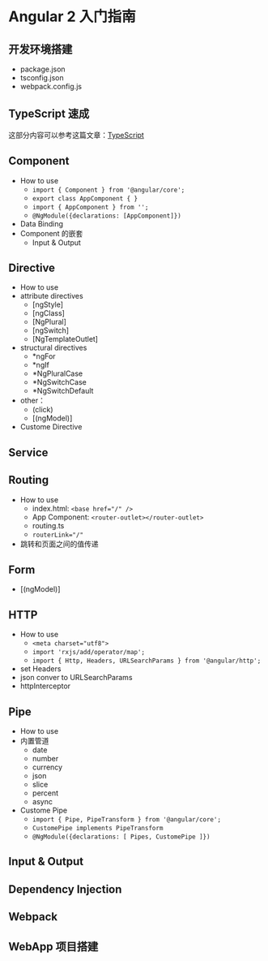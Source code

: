 # Angular 2 入门指南

## 开发环境搭建
* package.json
* tsconfig.json
* webpack.config.js

## TypeScript 速成
这部分内容可以参考这篇文章：[TypeScript](https://github.com/lijiakof/typescript)

## Component
* How to use
    * `import { Component } from '@angular/core';`
    * `export class AppComponent { }`
    * `import { AppComponent } from '';`
    * `@NgModule({declarations: [AppComponent]})`
* Data Binding
* Component 的嵌套
    * Input & Output

## Directive
* How to use
* attribute directives
    * [ngStyle]
    * [ngClass]
    * [NgPlural]
    * [ngSwitch]
    * [NgTemplateOutlet]
* structural directives
    * *ngFor
    * *ngIf
    * *NgPluralCase
    * *NgSwitchCase
    * *NgSwitchDefault
* other：
    * (click)
    * [(ngModel)]
* Custome Directive

## Service

## Routing
* How to use
    * index.html: `<base href="/" />`
    * App Component: `<router-outlet></router-outlet>`
    * routing.ts
    * `routerLink="/"`
* 跳转和页面之间的值传递

## Form
* [(ngModel)]

## HTTP
* How to use
    * `<meta charset="utf8">`
    * `import 'rxjs/add/operator/map';`
    * `import { Http, Headers, URLSearchParams } from '@angular/http';`
* set Headers
* json conver to URLSearchParams
* httpInterceptor

## Pipe
* How to use
* 内置管道
    * date
    * number
    * currency
    * json
    * slice
    * percent
    * async
* Custome Pipe
    * `import { Pipe, PipeTransform } from '@angular/core';`
    * `CustomePipe implements PipeTransform`
    * `@NgModule({declarations: [ Pipes, CustomePipe ]})`

## Input & Output

## Dependency Injection

## Webpack

## WebApp 项目搭建
